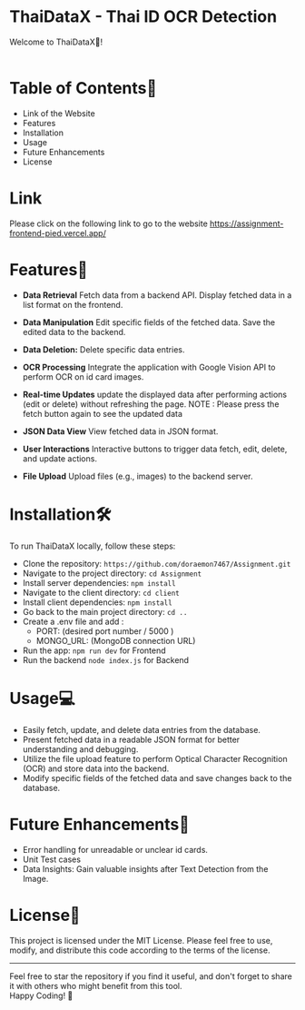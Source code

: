 # ThaiDataX - Thai ID OCR Detection
Welcome to ThaiDataX🎯! <br><br>

# Table of Contents📄
- Link of the Website
- Features
- Installation
- Usage
- Future Enhancements
- License


# Link
Please click on the following link to go to the website
https://assignment-frontend-pied.vercel.app/
  
# Features💫
- **Data Retrieval** 
Fetch data from a backend API.
Display fetched data in a list format on the frontend.

- **Data Manipulation** 
Edit specific fields of the fetched data.
Save the edited data to the backend.

- **Data Deletion:** 
Delete specific data entries.

- **OCR Processing** 
Integrate the application with Google Vision API to perform OCR on id card images. 

- **Real-time Updates** 
update the displayed data after performing actions (edit or delete) without refreshing the page.
NOTE : Please press the fetch button again to see the updated data 

- **JSON Data View** 
View fetched data in JSON format.

- **User Interactions** 
Interactive buttons to trigger data fetch, edit, delete, and update actions.

- **File Upload** 
Upload files (e.g., images) to the backend server.



# Installation🛠️
To run ThaiDataX locally, follow these steps:

- Clone the repository: `https://github.com/doraemon7467/Assignment.git`
- Navigate to the project directory: `cd Assignment`
- Install server dependencies: `npm install`
- Navigate to the client directory: `cd client`
- Install client dependencies: `npm install`
- Go back to the main project directory: `cd ..`
- Create a .env file and add :
   - PORT: (desired port number / 5000 )
   - MONGO_URL: (MongoDB connection URL)
- Run the app: `npm run dev` for Frontend
- Run the backend `node index.js` for Backend
  
# Usage💻
- Easily fetch, update, and delete data entries from the database.
- Present fetched data in a readable JSON format for better understanding and debugging.
-  Utilize the file upload feature to perform Optical Character Recognition (OCR) and store data into the backend.
-  Modify specific fields of the fetched data and save changes back to the database.

# Future Enhancements💫

- Error handling for unreadable or unclear id cards.
- Unit Test cases
- Data Insights: Gain valuable insights after Text Detection from the Image.
  
# License📄

This project is licensed under the MIT License. Please feel free to use, modify, and distribute this code according to the terms of the license.

---
Feel free to star the repository if you find it useful, and don't forget to share it with others who might benefit from this tool.<br>
Happy Coding! 🎯<br>
